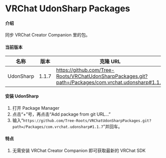 # VRChat UdonSharp Packages

#### 介绍

同步 VRChat Creator Companion 里的包。

#### 当前版本

| 名称      | 版本  | 克隆 URL                                                                                |
| --------- | ----- | --------------------------------------------------------------------------------------- |
| UdonSharp | 1.1.7 | https://github.com/Tree-Roots/VRChatUdonSharpPackages.git?path=/Packages/com.vrchat.udonsharp#1.1.7 |

#### 安装 UdonSharp

1. 打开 Package Manager
2. 点击“+”号，再点击“Add package from git URL...”
3. 输入“`https://github.com/Tree-Roots/VRChatUdonSharpPackages.git?path=/Packages/com.vrchat.udonsharp#1.1.7`”并回车。

#### 特点

1. 无需安装 VRChat Creator Companion 即可获取最新的 VRChat SDK
